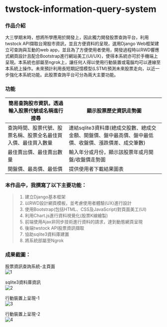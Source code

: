 # twstock-information-query-system

### 作品介紹
大三學期末時，想將所學應用於開發上，因此獨力開發股票查詢平台，利用twstock API擷取台灣股市資訊，並且方便資料的呈現，選用Django Web框架建立可查詢與互動的web app，並且為了方便使用者使用，開發過程時以RWD響應式網頁設計且配合Bootstrap進行網站美工(UI/UX)，使得本系統亦可於手機端上呈現。本系統也部屬至ngrok上，讓任何人得以使用行動裝置或電腦均可以連線至本系統上操作。未來預計利用長短期記憶模型(LSTM)預測未來股票走向，以近一步強化本系統功能。此股票查詢平台可分為兩大主要功能。

### 功能
| 簡易查詢股市資訊，透過輸入股票代號或名稱進行搜尋 | 顯示股票歷史資訊走勢圖 | 
|-------|-----|
|查詢時間、股票代號、股票名稱、股票全名最佳買入價、最佳買入數量|連結sqlite3資料庫(總成交股數、總成交金額、開盤價、盤中最高價、盤中最低價、收盤價、漲跌價差、成交筆數)|
|最佳賣出價、最佳賣出數量|輸入年分或月份，顯示該股票年或月開盤/收盤價走勢圖|
|開盤價、最高價、最低價|提供使用者下載結果圖表|


###  本作品中，我撰寫了以下主要功能：
>1.	建立Django基本框架
>2.	以RWD設計網頁模板，並考慮使用者體驗(UX)進行設計
>3.	使用Bootstrap(包括HTML、CSS及JavaScript)對頁面美工(UI)
>4.	利用Chart.js進行資料視覺化(股票K線繪製)
>5.	前端使用Ajax非同步技術進行資料的請求，達到動態網頁呈現 
>6.	後端twstock API股票資訊擷取
>7.	協助sqlite3資料庫建置
>8.	將系統部屬至Ngrok

###  成果截圖：
股票資訊查詢系統-主頁面<br>
![1](https://user-images.githubusercontent.com/58781800/140335230-dc44fb56-1266-497d-aef4-6e5a023cfbd6.png)

sqlite3資料庫資訊<br>
![2](https://user-images.githubusercontent.com/58781800/140336381-63ed9fe3-4d1b-495b-912c-e484f92feb2c.png)

行動裝置上呈現-1<br>
![3](https://user-images.githubusercontent.com/58781800/140336391-494f49ae-1fb4-41d5-af0e-8f42c816ea65.jpg)

行動裝置上呈現-2<br>
![4](https://user-images.githubusercontent.com/58781800/140336401-09961e02-9014-4bcf-b9fc-ec93ec9718a9.jpg)
